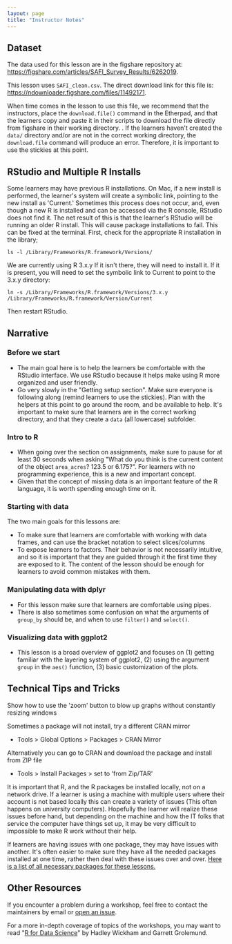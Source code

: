 ```yaml
---
layout: page
title: "Instructor Notes"
---
```


## Dataset

The data used for this lesson are in the figshare repository at: <https://figshare.com/articles/SAFI_Survey_Results/6262019>.

This lesson uses `SAFI_clean.csv`. The direct download link for this file is:
<https://ndownloader.figshare.com/files/11492171>.

When time comes in the lesson to use this file, we recommend that the
instructors, place the `download.file()` command in the Etherpad, and that the
learners copy and paste it in their scripts to download the file directly from
figshare in their working directory. . If the learners haven't created the
`data/` directory and/or are not in the correct working directory, the
`download.file` command will produce an error. Therefore, it is important to use
the stickies at this point.

## RStudio and Multiple R Installs

Some learners may have previous R installations. On Mac, if a new install is
performed, the learner's system will create a symbolic link, pointing to the new
install as 'Current.' Sometimes this process does not occur, and, even though a
new R is installed and can be accessed via the R console, RStudio does not find
it. The net result of this is that the learner's RStudio will be running an
older R install. This will cause package installations to fail. This can be
fixed at the terminal. First, check for the appropriate R installation in the
library;

```
ls -l /Library/Frameworks/R.framework/Versions/
```

We are currently using R 3.x.y If it isn't there, they will need to install it.
If it is present, you will need to set the symbolic link to Current to point to
the 3.x.y directory:

```
ln -s /Library/Frameworks/R.framework/Versions/3.x.y /Library/Frameworks/R.framework/Version/Current
```

Then restart RStudio.

## Narrative

### Before we start

* The main goal here is to help the learners be comfortable with the RStudio
  interface. We use RStudio because it helps make using R more organized and
  user friendly.
* Go very slowly in the "Getting setup section". Make sure everyone is following
  along (remind learners to use the stickies). Plan with the helpers at this
  point to go around the room, and be available to help. It's important to make
  sure that learners are in the correct working directory, and that they create
  a `data`  (all lowercase) subfolder.

### Intro to R

* When going over the section on assignments, make sure to pause for at least 30
  seconds when asking "What do you think is the current content of the object
  `area_acres`? 123.5 or 6.175?". For learners with no programming experience,
  this is a new and important concept.
* Given that the concept of missing data is an important feature of the R
  language, it is worth spending enough time on it.

### Starting with data

The two main goals for this lessons are:

* To make sure that learners are comfortable with working with data frames, and
  can use the bracket notation to select slices/columns
* To expose learners to factors. Their behavior is not necessarily intuitive,
  and so it is important that they are guided through it the first time they are
  exposed to it. The content of the lesson should be enough for learners to
  avoid common mistakes with them.

### Manipulating data with dplyr

* For this lesson make sure that learners are comfortable using pipes.
* There is also sometimes some confusion on what the arguments of `group_by`
  should be, and when to use `filter()` and `select()`.
  
### Visualizing data with ggplot2

* This lesson is a broad overview of ggplot2 and focuses on (1) getting familiar
  with the layering system of ggplot2, (2) using the argument `group` in the
  `aes()` function, (3) basic customization of the plots.


## Technical Tips and Tricks

Show how to use the 'zoom' button to blow up graphs without constantly resizing
windows

Sometimes a package will not install, try a different CRAN mirror
- Tools > Global Options > Packages > CRAN Mirror

Alternatively you can go to CRAN and download the package and install from ZIP
file
-   Tools > Install Packages > set to 'from Zip/TAR'

It is important that R, and the R packages be installed locally, not on a network drive. If a learner is using a machine with multiple users where their account is not based locally this can create a variety of issues (This often happens on university computers). Hopefully the learner will realize these issues before hand, but depending on the machine and how the IT folks that service the computer have things set up, it may be very difficult to impossible to make R work without their help. 

If learners are having issues with one package, they may have issues with another. It's often easier to make sure they have all the needed packages installed at one time, rather then deal with these issues over and over. [Here is a list of all necessary packages for these lessons.](https://github.com/datacarpentry/R-ecology-lesson/blob/master/needed_packages.R)

## Other Resources

If you encounter a problem during a workshop, feel free to contact the
maintainers by email or [open an
issue](https://github.com/datacarpentry/r-socialsci/issues/new).

For a more in-depth coverage of topics of the workshops, you may want to read "[R for Data Science](http://r4ds.had.co.nz/)" by Hadley Wickham and Garrett Grolemund.
